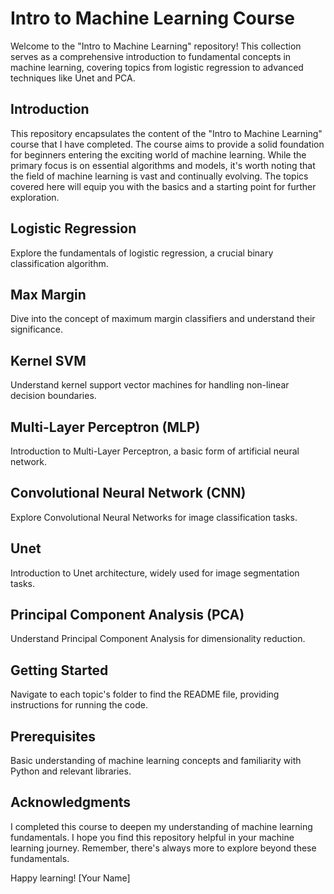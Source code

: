 # Intro to Machine Learning Course

Welcome to the "Intro to Machine Learning" repository! This collection serves as a comprehensive introduction to fundamental concepts in machine learning, covering topics from logistic regression to advanced techniques like Unet and PCA.

## Introduction

This repository encapsulates the content of the "Intro to Machine Learning" course that I have completed. The course aims to provide a solid foundation for beginners entering the exciting world of machine learning. While the primary focus is on essential algorithms and models, it's worth noting that the field of machine learning is vast and continually evolving. The topics covered here will equip you with the basics and a starting point for further exploration.

## Logistic Regression

Explore the fundamentals of logistic regression, a crucial binary classification algorithm.

## Max Margin

Dive into the concept of maximum margin classifiers and understand their significance.

## Kernel SVM

Understand kernel support vector machines for handling non-linear decision boundaries.

## Multi-Layer Perceptron (MLP)

Introduction to Multi-Layer Perceptron, a basic form of artificial neural network.

## Convolutional Neural Network (CNN)

Explore Convolutional Neural Networks for image classification tasks.

## Unet

Introduction to Unet architecture, widely used for image segmentation tasks.

## Principal Component Analysis (PCA)

Understand Principal Component Analysis for dimensionality reduction.

## Getting Started

Navigate to each topic's folder to find the README file, providing instructions for running the code.

## Prerequisites

Basic understanding of machine learning concepts and familiarity with Python and relevant libraries.

## Acknowledgments

I completed this course to deepen my understanding of machine learning fundamentals. I hope you find this repository helpful in your machine learning journey. Remember, there's always more to explore beyond these fundamentals.

Happy learning!
[Your Name]
